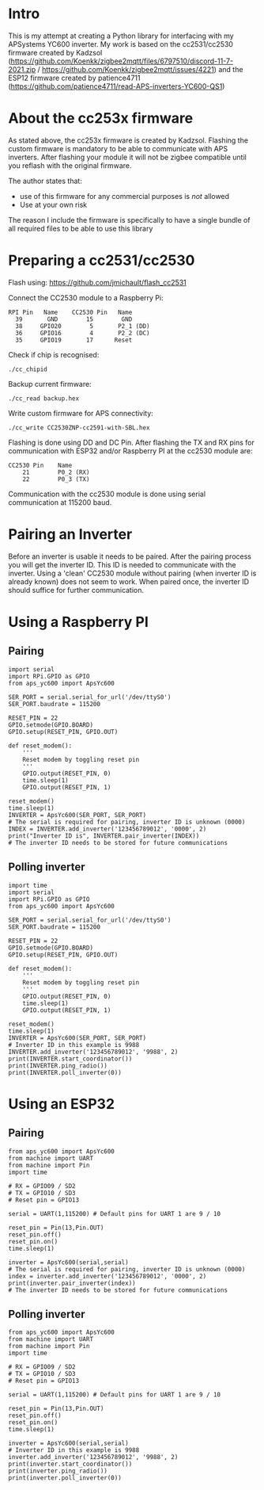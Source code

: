 # Intro
This is my attempt at creating a Python library for interfacing with my APSystems YC600 inverter.
My work is based on the cc2531/cc2530 firmware created by Kadzsol (https://github.com/Koenkk/zigbee2mqtt/files/6797510/discord-11-7-2021.zip / https://github.com/Koenkk/zigbee2mqtt/issues/4221) and the ESP12 firmware created by patience4711 (https://github.com/patience4711/read-APS-inverters-YC600-QS1)

# About the cc253x firmware
As stated above, the cc253x firmware is created by Kadzsol. 
Flashing the custom firmware is mandatory to be able to communicate with APS inverters.
After flashing your module it will not be zigbee compatible until you reflash with the original firmware.

The author states that: 
 - use of this firmware for any commercial purposes is *not* allowed
 - Use at your own risk

The reason I include the firmware is specifically to have a single bundle of all required files to be able to use this library 

# Preparing a cc2531/cc2530
Flash using: https://github.com/jmichault/flash_cc2531

Connect the CC2530 module to a Raspberry Pi:
```
RPI Pin   Name    CC2530 Pin   Name
  39       GND        15        GND
  38     GPIO20        5       P2_1 (DD)
  36     GPIO16        4       P2_2 (DC)
  35     GPIO19       17      Reset
```
Check if chip is recognised:
```
./cc_chipid
```
Backup current firmware:
```
./cc_read backup.hex
```
Write custom firmware for APS connectivity:
```
./cc_write CC2530ZNP-cc2591-with-SBL.hex
```
Flashing is done using DD and DC Pin. After flashing the TX and RX pins for communication with ESP32 and/or
Raspberry PI at the cc2530 module are:
```
CC2530 Pin    Name
    21        P0_2 (RX)
    22        P0_3 (TX)
```
Communication with the cc2530 module is done using serial communication at
115200 baud.
   
# Pairing an Inverter
Before an inverter is usable it needs to be paired. After the pairing process you will get the inverter ID.
This ID is needed to communicate with the inverter.
Using a 'clean' CC2530 module without pairing (when inverter ID is already known) does not seem to work.
When paired once, the inverter ID should suffice for further communication.

# Using a Raspberry PI
## Pairing
    import serial
    import RPi.GPIO as GPIO
    from aps_yc600 import ApsYc600

    SER_PORT = serial.serial_for_url('/dev/ttyS0')
    SER_PORT.baudrate = 115200

    RESET_PIN = 22
    GPIO.setmode(GPIO.BOARD)
    GPIO.setup(RESET_PIN, GPIO.OUT)

    def reset_modem():
        '''
        Reset modem by toggling reset pin
        '''
        GPIO.output(RESET_PIN, 0)
        time.sleep(1)
        GPIO.output(RESET_PIN, 1)

    reset_modem()
    time.sleep(1)
    INVERTER = ApsYc600(SER_PORT, SER_PORT)
    # The serial is required for pairing, inverter ID is unknown (0000)
    INDEX = INVERTER.add_inverter('123456789012', '0000', 2)
    print("Inverter ID is", INVERTER.pair_inverter(INDEX))
    # The inverter ID needs to be stored for future communications

## Polling inverter
    import time
    import serial
    import RPi.GPIO as GPIO
    from aps_yc600 import ApsYc600

    SER_PORT = serial.serial_for_url('/dev/ttyS0')
    SER_PORT.baudrate = 115200

    RESET_PIN = 22
    GPIO.setmode(GPIO.BOARD)
    GPIO.setup(RESET_PIN, GPIO.OUT)

    def reset_modem():
        '''
        Reset modem by toggling reset pin
        '''
        GPIO.output(RESET_PIN, 0)
        time.sleep(1)
        GPIO.output(RESET_PIN, 1)

    reset_modem()
    time.sleep(1)
    INVERTER = ApsYc600(SER_PORT, SER_PORT)
    # Inverter ID in this example is 9988
    INVERTER.add_inverter('123456789012', '9988', 2)
    print(INVERTER.start_coordinator())
    print(INVERTER.ping_radio())
    print(INVERTER.poll_inverter(0))


# Using an ESP32
## Pairing
    from aps_yc600 import ApsYc600
    from machine import UART
    from machine import Pin
    import time

    # RX = GPIO09 / SD2
    # TX = GPIO10 / SD3
    # Reset pin = GPIO13

    serial = UART(1,115200) # Default pins for UART 1 are 9 / 10

    reset_pin = Pin(13,Pin.OUT)
    reset_pin.off()
    reset_pin.on()
    time.sleep(1)

    inverter = ApsYc600(serial,serial)
    # The serial is required for pairing, inverter ID is unknown (0000)
    index = inverter.add_inverter('123456789012', '0000', 2)
    print(inverter.pair_inverter(index))
    # The inverter ID needs to be stored for future communications

## Polling inverter
    from aps_yc600 import ApsYc600
    from machine import UART
    from machine import Pin
    import time

    # RX = GPIO09 / SD2
    # TX = GPIO10 / SD3
    # Reset pin = GPIO13

    serial = UART(1,115200) # Default pins for UART 1 are 9 / 10

    reset_pin = Pin(13,Pin.OUT)
    reset_pin.off()
    reset_pin.on()
    time.sleep(1)

    inverter = ApsYc600(serial,serial)
    # Inverter ID in this example is 9988
    inverter.add_inverter('123456789012', '9988', 2)
    print(inverter.start_coordinator())
    print(inverter.ping_radio())
    print(inverter.poll_inverter(0))
